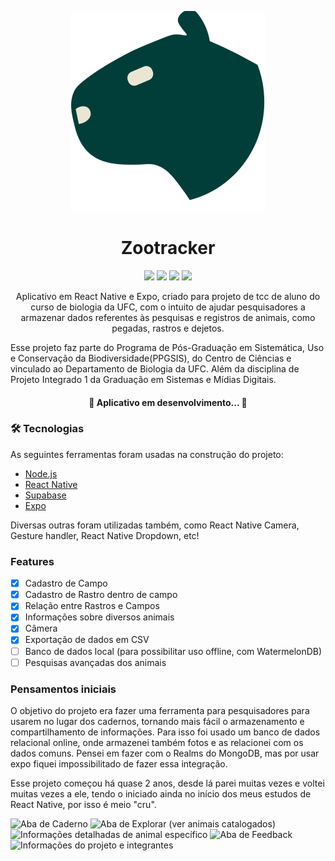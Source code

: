 <p align="center">
  <img src='src/Assets/logo_capivara.svg'/>
</p>

<h1 align='center'>Zootracker</h1>

<p align='center'>
  <img src="https://img.shields.io/static/v1?label=React Native&message=0.64.3&color=00FFFF&style=for-the-badge&logo=React"/>
  <img src="https://img.shields.io/static/v1?label=Expo&message=~43.0.2&color=000000&style=for-the-badge&logo=Expo"/>
  <img src="https://img.shields.io/static/v1?label=Styled-components&message=^5.3.3&color=DB7093&style=for-the-badge&logo=styled-components"/>
  <img src="https://img.shields.io/static/v1?label=Supabase&message=^5.3.3&color=3ECF8E&style=for-the-badge&logo=Supabase"/>
</p>

<p align="center">
  Aplicativo em React Native e Expo, criado para projeto de tcc de aluno do curso de biologia da UFC, com o intuito de ajudar pesquisadores a armazenar dados referentes às pesquisas e registros de animais, como pegadas, rastros e dejetos.

  Esse projeto faz parte do Programa de Pós-Graduação em Sistemática, Uso e Conservação da Biodiversidade(PPGSIS), do Centro de Ciências e vinculado ao Departamento de Biologia da UFC. Além da disciplina de Projeto Integrado 1 da Graduação em Sistemas e Mídias Digitais.
</p>

<h4 align="center"> 
	🚧  Aplicativo em desenvolvimento...  🚧
</h4>

### 🛠 Tecnologias

As seguintes ferramentas foram usadas na construção do projeto:

- [Node.js](https://nodejs.org/en/)
- [React Native](https://reactnative.dev/)
- [Supabase](https://supabase.com/)
- [Expo](https://expo.dev)

Diversas outras foram utilizadas também, como React Native Camera, Gesture handler, React Native Dropdown, etc!

### Features

- [x] Cadastro de Campo
- [x] Cadastro de Rastro dentro de campo
- [x] Relação entre Rastros e Campos
- [x] Informações sobre diversos animais
- [x] Câmera
- [x] Exportação de dados em CSV
- [ ] Banco de dados local (para possibilitar uso offline, com WatermelonDB)
- [ ] Pesquisas avançadas dos animais

### Pensamentos iniciais

O objetivo do projeto era fazer uma ferramenta para pesquisadores para usarem no lugar dos cadernos, tornando mais fácil o armazenamento e compartilhamento de informações. Para isso foi usado um banco de dados relacional online, onde armazenei também fotos e as relacionei com os dados comuns. Pensei em fazer com o Realms do MongoDB, mas por usar expo fiquei impossibilitado de fazer essa integração.

Esse projeto começou há quase 2 anos, desde lá parei muitas vezes e voltei muitas vezes a ele, tendo o iniciado ainda no início dos meus estudos de React Native, por isso é meio "cru".

![Aba de Caderno](https://user-images.githubusercontent.com/55772578/197393796-33f7239b-b6b7-4448-9329-f9d15a19af2d.jpg)
![Aba de Explorar (ver animais catalogados)](https://user-images.githubusercontent.com/55772578/197393818-7ba07ed3-49e7-4cb0-ac3f-813cc748440b.jpg)
![Informações detalhadas de animal específico](https://user-images.githubusercontent.com/55772578/197393833-1465802b-f558-47d1-b0fb-9455866bc914.jpg)
![Aba de Feedback](https://user-images.githubusercontent.com/55772578/197393967-28c83ddc-0b3e-44ee-a6d2-4f10dadbf41e.jpg)
![Informações do projeto e integrantes](https://user-images.githubusercontent.com/55772578/197393987-2b9be427-37cc-4ddd-bb5f-9820ddbfb254.jpg)

